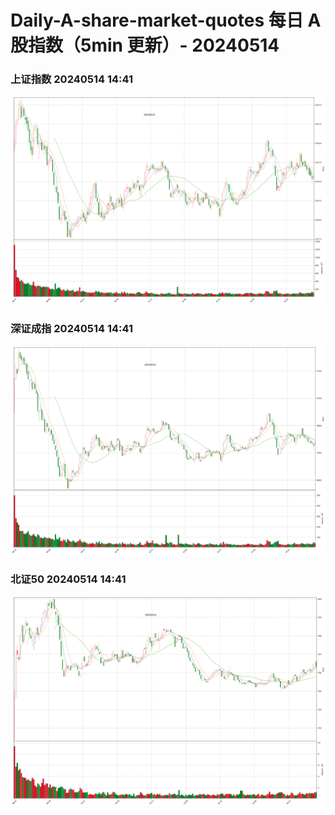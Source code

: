 
# Daily-A-share-market-quotes 每日 A 股指数（5min 更新）- 20240514

### 上证指数 20240514 14:41
![](./fig/2024/5/20240514-sh000001.png)

### 深证成指 20240514 14:41
![](./fig/2024/5/20240514-sz399001.png)

### 北证50 20240514 14:41
![](./fig/2024/5/20240514-bj899050.png)
